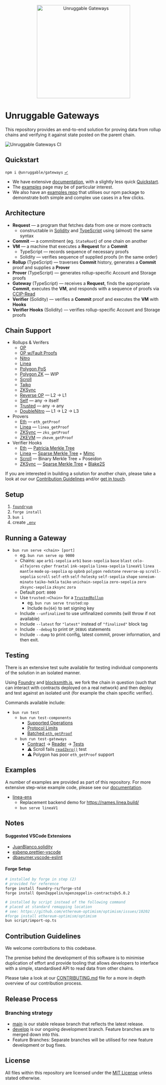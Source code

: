 <p align="center">
	<img src="https://raw.githubusercontent.com/unruggable-labs/unruggable-gateways/main/unruggable-logo-black.png" width="300" alt="Unruggable Gateways">
</p>

# Unruggable Gateways 

This repository provides an end-to-end solution for proving data from rollup chains and verifying it against state posted on the parent chain.

![Unruggable Gateways CI](https://github.com/unruggable-labs/unruggable-gateways/actions/workflows/unruggable-gateways.yml/badge.svg)

## Quickstart

`npm i @unruggable/gateways` [&check;](https://www.npmjs.com/package/@unruggable/unruggable-gateways)

* We have extensive [documentation](https://gateway-docs.unruggable.com), with a slightly less quick [Quickstart](https://gateway-docs.unruggable.com/quickstart/trusted-verifier). 
* The [examples](https://gateway-docs.unruggable.com/examples) page may be of particular interest. 
* We also have an [examples repo](https://github.com/unruggable-labs/gateway-examples) that utilises our npm package to demonstrate both simple and complex use cases in a few clicks.

## Architecture

- **Request** &mdash; a program that fetches data from one or more contracts
	* constructable in [Solidity](./contracts/GatewayFetcher.sol) and [TypeScript](./src/vm.ts) using (almost) the same syntax
- **Commit** &mdash; a commitment (eg. `StateRoot`) of one chain on another
- **VM** &mdash; a machine that executes a **Request** for a **Commit**
	* TypeScript &mdash; records sequence of necessary proofs
	* Solidity &mdash; verifies sequence of supplied proofs (in the same order)
- **Rollup** (TypeScript) &mdash; traverses **Commit** history, generates a **Commit** proof and supplies a **Prover**
- **Prover** (TypeScript) &mdash; generates rollup-specific Account and Storage proofs
- **Gateway** (TypeScript) &mdash; receives a **Request**, finds the appropriate **Commit**, executes the **VM**, and responds with a sequence of proofs via [CCIP-Read](https://eips.ethereum.org/EIPS/eip-3668)
- **Verifier** (Solidity) &mdash; verifies a **Commit** proof and executes the **VM** with **Hooks**
- **Verifier Hooks** (Solidity) &mdash; verifies rollup-specific Account and Storage proofs

## Chain Support
* Rollups &amp; Verifers
	* [OP](./src/op/OPRollup.ts)
	* [OP w/Fault Proofs](./src/op/OPFaultRollup.ts)
	* [Nitro](./src/nitro/NitroRollup.ts)
	* [Linea](./src/linea/LineaRollup.ts)
	* [Polygon PoS](./src/polygon/PolygonPoSRollup.ts)
	* [Polygon ZK](./src/polygon/ZKEVMRollup.ts) &mdash; *WIP*
	* [Scroll](./src/scroll/ScrollRollup.ts)
	* [Taiko](./src/taiko/TaikoRollup.ts)
	* [ZKSync](./src/zksync/ZKSyncRollup.ts)
	* [Reverse OP](./src/op/ReverseOPRollup.ts) &mdash; L2 &rarr; L1
	* [Self](./src/eth/EthSelfRollup.ts) &mdash; any &rarr; itself
	* [Trusted](./src/TrustedRollup.ts) &mdash; any &rarr; any
	* [DoubleNitro](./src/nitro/DoubleNitroRollup.ts) &mdash; L1 &rarr; L2 &rarr; L3
* Provers
	* [Eth](./src/eth//EthProver.ts) &mdash; `eth_getProof`
	* [Linea](./src/linea/LineaProver.ts) &mdash; `linea_getProof`
	* [ZKSync](./src/zksync/ZKSyncProver.ts) &mdash; `zks_getProof`
	* [ZKEVM](./src/polygon/ZKEVMProver.ts) &mdash; `zkevm_getProof`
* Verifier Hooks
	* [Eth](./contracts/eth/EthVerifierHooks.sol) &mdash; [Patricia Merkle Tree](./contracts/eth/MerkleTrie.sol)
	* [Linea](./contracts/linea/LineaVerifierHooks.sol) &mdash; [Sparse Merkle Tree](./contracts/linea/SparseMerkleProof.sol) + [Mimc](./contracts/linea/Mimc.sol)
	* [Scroll](./contracts/scroll/ScrollVerifierHooks.sol) &mdash; Binary Merkle Tree + Poseidon
	* [ZKSync](./contracts/zksync/ZKSyncVerifierHooks.sol) &mdash; [Sparse Merkle Tree](./contracts/zksync/ZKSyncSMT.sol) + [Blake2S](./contracts/zksync/Blake2S.sol)

If you are interested in building a solution for another chain, please take a look at our our [Contribution Guidelines](#contribution-guidelines) and/or [get in touch](https://unruggable.com/contact).

## Setup

1. [`foundryup`](https://book.getfoundry.sh/getting-started/installation)
1. `forge install`
1. `bun i`
1. create [`.env`](./.env.example)

## Running a Gateway

* `bun run serve <chain> [port]`
	* eg. `bun run serve op 9000`
	* Chains: `ape` `arb1-sepolia` `arb1` `base-sepolia` `base` `blast` `celo-alfajores` `cyber` `fraxtal` `ink-sepolia` `linea-sepolia` `lineaV1` `linea` `mantle` `mode` `op-sepolia` `op` `opbnb` `polygon` `redstone` `reverse-op` `scroll-sepolia` `scroll` `self-eth` `self-holesky` `self-sepolia` `shape` `soneium-minato` `taiko-hekla` `taiko` `unichain-sepolia` `zero-sepolia` `zero` `zksync-sepolia` `zksync` `zora`
	* Default port: `8000`
	* Use `trusted:<Chain>` for a [`TrustedRollup`](./src/TrustedRollup.ts)
		* eg. `bun run serve trusted:op`
		* Include `0x{64}` to set signing key
	* Include `--unfinalized` to use unfinalized commits (will throw if not available)
	* Include `--latest` for `"latest"` instead of `"finalized"` block tag
	* Include `--debug` to print `OP_DEBUG` statements
	* Include `--dump` to print config, latest commit, prover information, and then exit.

## Testing

There is an extensive test suite available for testing individual components of the solution in an isolated manner. 

Using [Foundry](https://getfoundry.sh/) and [blocksmith.js](https://github.com/adraffy/blocksmith.js/), we fork the chain in question (such that can interact with contracts deployed on a real network) and then deploy and test against an isolated unit (for example the chain specific verifier).

Commands available include:

* `bun run test`
	* `bun run test-components`
		* [Supported Operations](./test/components/ops.test.ts)
		* [Protocol Limits](./test/components/limits.test.ts)
		* [Batched `eth_getProof`](./test/components/proofs.test.ts)
	* `bun run test-gateways`
		* [Contract](./test/gateway/SlotDataContract.sol) &rarr; [Reader](./test/gateway/SlotDataReader.sol) &rarr; [Tests](./test/gateway/tests.ts)
		* ⚠️ Scroll fails [`readZero()`](./test/gateway/tests.ts#L26) test
		* ⚠️ Polygon has poor `eth_getProof` support

## Examples

A number of examples are provided as part of this repository. For more extensive step-wise example code, please see our [documentation](https://gateway-docs.unruggable.com/examples).

* [linea-ens](./test/v1/linea-ens.ts)
	* Replacement backend demo for https://names.linea.build/
	* `bun serve lineaV1`

## Notes

#### Suggested VSCode Extensions

* [JuanBlanco.solidity](https://marketplace.visualstudio.com/items?itemName=JuanBlanco.solidity)
* [esbenp.prettier-vscode](https://marketplace.visualstudio.com/items?itemName=esbenp.prettier-vscode)
* [dbaeumer.vscode-eslint](https://marketplace.visualstudio.com/items?itemName=dbaeumer.vscode-eslint)

#### Forge Setup
```sh
# installed by forge in step (2)
# provided for reference
forge install foundry-rs/forge-std
forge install OpenZeppelin/openzeppelin-contracts@v5.0.2

# installed by script instead of the following command
# placed at standard remapping location
# see: https://github.com/ethereum-optimism/optimism/issues/10202
#forge install ethereum-optimism/optimism
bun script/import-op.ts
```

## Contribution Guidelines

We welcome contributions to this codebase. 

The premise behind the development of this software is to minimise duplication of effort and provide tooling that allows developers to interface with a simple, standardised API to read data from other chains.

Please take a look at our [CONTRIBUTING.md](https://github.com/unruggable-labs/unruggable-gateways/blob/main/CONTRIBUTING.md) file for a more in depth overview of our contribution process.

## Release Process

### Branching strategy

* [main](https://github.com/unruggable-labs/unruggable-gateways/tree/main) is our stable release branch that reflects the latest release.
* [develop](https://github.com/unruggable-labs/unruggable-gateways/tree/develop) is our ongoing development branch. Feature branches are to merged down into this.
* Feature Branches: Separate branches will be utilised for new feature development or bug fixes.

## License

All files within this repository are licensed under the [MIT License](https://github.com/ethereum-optimism/optimism/blob/master/LICENSE) unless stated otherwise.
